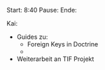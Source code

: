 Start: 8:40
Pause: 
Ende: 

Kai:
- Guides zu:
  - Foreign Keys in Doctrine
  - 
- Weiterarbeit an TIF Projekt
